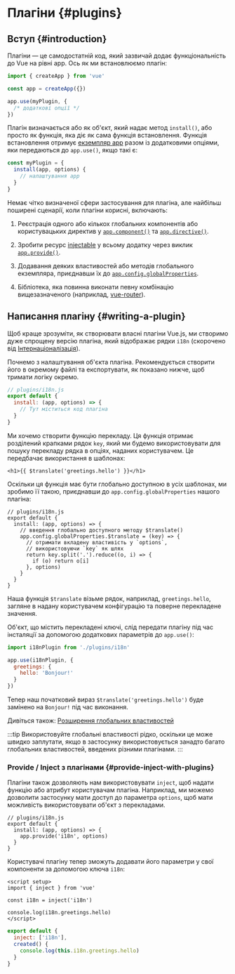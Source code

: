 ﻿# Плагіни {#plugins}

## Вступ {#introduction}

Плагіни — це самодостатній код, який зазвичай додає функціональність до Vue на рівні app. Ось як ми встановлюємо плагін:

```js
import { createApp } from 'vue'

const app = createApp({})

app.use(myPlugin, {
  /* додаткові опції */
})
```

Плагін визначається або як об'єкт, який надає метод `install()`, або просто як функція, яка діє як сама функція встановлення. Функція встановлення отримує [екземпляр app](/api/application) разом із додатковими опціями, яки передаються до `app.use()`, якщо такі є:

```js
const myPlugin = {
  install(app, options) {
    // налаштування app
  }
}
```

Немає чітко визначеної сфери застосування для плагіна, але найбільш поширені сценарії, коли плагіни корисні, включають:

1. Реєстрація одного або кількох глобальних компонентів або користувацьких директив у [`app.component()`](/api/application#app-component) та [`app.directive()`](/api/application#app-directive).

2. Зробити ресурс [injectable](/guide/components/provide-inject) у всьому додатку через виклик [`app.provide()`](/api/application#app-provide).

3. Додавання деяких властивостей або методів глобального екземпляра, приєднавши їх до [`app.config.globalProperties`](/api/application#app-config-globalproperties).

4. Бібліотека, яка повинна виконати певну комбінацію вищезазначеного (наприклад, [vue-router](https://github.com/vuejs/vue-router-next)).

## Написання плагіну {#writing-a-plugin}

Щоб краще зрозуміти, як створювати власні плагіни Vue.js, ми створимо дуже спрощену версію плагіна, який відображає рядки `i18n` (скорочено від [Інтернаціоналізація](https://en.wikipedia.org/wiki/Internationalization_and_localization)).

Почнемо з налаштування об'єкта плагіна. Рекомендується створити його в окремому файлі та експортувати, як показано нижче, щоб тримати логіку окремо.

```js
// plugins/i18n.js
export default {
  install: (app, options) => {
    // Тут міститься код плагіна
  }
}
```

Ми хочемо створити функцію перекладу. Ця функція отримає розділений крапками рядок `key`, який ми будемо використовувати для пошуку перекладу рядка в опціях, наданих користувачем. Це передбачає використання в шаблонах:

```vue-html
<h1>{{ $translate('greetings.hello') }}</h1>
```

Оскільки ця функція має бути глобально доступною в усіх шаблонах, ми зробимо її такою, приєднавши до `app.config.globalProperties` нашого плагіна:

```js{4-11}
// plugins/i18n.js
export default {
  install: (app, options) => {
    // введення глобально доступного методу $translate()
    app.config.globalProperties.$translate = (key) => {
      // отримати вкладену властивість у `options`,
      // використовуючи `key` як шлях
      return key.split('.').reduce((o, i) => {
        if (o) return o[i]
      }, options)
    }
  }
}
```

Наша функція `$translate` візьме рядок, наприклад, `greetings.hello`, загляне в надану користувачем конфігурацію та поверне перекладене значення.

Об'єкт, що містить перекладені ключі, слід передати плагіну під час інсталяції за допомогою додаткових параметрів до `app.use()`:

```js
import i18nPlugin from './plugins/i18n'

app.use(i18nPlugin, {
  greetings: {
    hello: 'Bonjour!'
  }
})
```

Тепер наш початковий вираз `$translate('greetings.hello')` буде замінено на `Bonjour!` під час виконання.

Дивіться також: [Розширення глобальних властивостей](/guide/typescript/options-api#augmenting-global-properties) <sup class="vt-badge ts" />

:::tip
Використовуйте глобальні властивості рідко, оскільки це може швидко заплутати, якщо в застосунку використовується занадто багато глобальних властивостей, введених різними плагінами.
:::

### Provide / Inject з плагінами {#provide-inject-with-plugins}

Плагіни також дозволяють нам використовувати `inject`, щоб надати функцію або атрибут користувачам плагіна. Наприклад, ми можемо дозволити застосунку мати доступ до параметра `options`, щоб мати можливість використовувати об'єкт з перекладами.

```js{10}
// plugins/i18n.js
export default {
  install: (app, options) => {
    app.provide('i18n', options)
  }
}
```

Користувачі плагіну тепер зможуть додавати його параметри у свої компоненти за допомогою ключа `i18n`:

<div class="composition-api">

```vue
<script setup>
import { inject } from 'vue'

const i18n = inject('i18n')

console.log(i18n.greetings.hello)
</script>
```

</div>
<div class="options-api">

```js
export default {
  inject: ['i18n'],
  created() {
    console.log(this.i18n.greetings.hello)
  }
}
```

</div>
